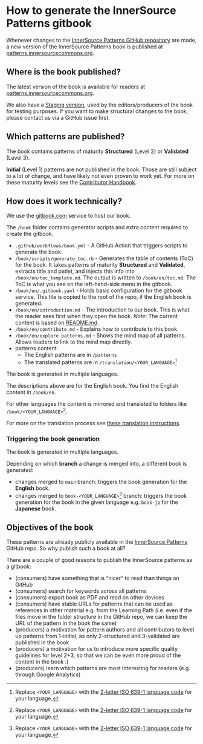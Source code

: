 # How to generate the InnerSource Patterns gitbook

Whenever changes to the [InnerSource Patterns GitHub repository][InnerSourcePatterns] are made, a new version of the InnerSource Patterns book is published at [patterns.innersourcecommons.org][book_production].

## Where is the book published?

The latest version of the book is available for readers at [patterns.innersourcecommons.org][book_production].

We also have a [Staging version][book_staging], used by the editors/producers of the book for testing purposes. If you want to make structural changes to the book, please contact us via a GitHub issue first.

## Which patterns are published?

The book contains patterns of maturity **Structured** (Level 2) or **Validated** (Level 3).

**Initial** (Level 1) patterns are not published in the book. Those are still subject to a lot of change, and have likely not even proven to work yet. For more on these maturity levels see the [Contributor Handbook](../meta/contributor-handbook.md).

## How does it work technically?

We use the [gitbook.com](https://www.gitbook.com) service to host our book.

The `/book` folder contains generator scripts and extra content required to create the gitbook.

- `.github/workflows/book.yml` - A GitHub Action that triggers scripts to generate the book.
- `/book/scripts/generate_toc.rb` - Generates the table of contents (ToC) for the book. It takes patterns of maturity **Structured** and **Validated**, extracts title and patlet, and injects this info into `/book/en/toc_template.md`. The output is written to `/book/en/toc.md`. The ToC is what you see on the left-hand-side menu in the gitbook.
- `/book/en/.gitbook.yaml` - Holds basic configuration for the gitbook service. This file is copied to the root of the repo, if the English book is generated.
- `/book/en/introduction.md` - The introduction to our book. This is what the reader sees first when they open the book. *Note:* The current content is based on [README.md](../README.md).
- `/book/en/contribute.md` - Explains how to contribute to this book.
- `/book/en/explore-patterns.md` - Shows the mind map of all patterns. Allows readers to link to the mind map directly.
- patterns content:
  - The English patterns are in `/patterns`
  - The translated patterns are in `/translation/<YOUR_LANGUAGE>`[^1]

The book is generated in multiple languages.

The descriptions above are for the English book. You find the English content in `/book/en`.

For other languages the content is mirrored and translated to folders like `/book/<YOUR_LANGUAGE>`[^1].

For more on the translation process see [these translation instructions](../translation/README.md).

### Triggering the book generation

The book is generated in multiple languages.

Depending on which **branch** a change is merged into, a different book is generated:

* changes merged to `main` branch: triggers the book generation for the **English** book.
* changes merged to `book-<YOUR_LANGUAGE>`[^1] branch: triggers the book generation for the book in the given language e.g. `book-jp` for the **Japanese** book.

## Objectives of the book

These patterns are already publicly available in the [InnerSource Patterns][InnerSourcePatterns] GitHub repo. So why publish such a book at all?

There are a couple of good reasons to publish the InnerSource patterns as a gitbook:

* (consumers) have something that is “nicer” to read than things on GitHub
* (consumers) search for keywords across all patterns
* (consumers) export book as PDF and read on other devices
* (consumers) have stable URLs for patterns that can be used as references in other material e.g. from the Learning Path (i.e. even if the files move in the folder structure in the GitHub repo, we can keep the URL of the pattern in the book the same)
* (producers) a motivation for pattern authors and all contributors to level up patterns from 1-initial, as only 2-structured and 3-validated are published in the book
* (producers) a motivation for us to introduce more specific quality guidelines for level 2+3, so that we can be even more proud of the content in the book :)
* (producers) learn which patterns are most interesting for readers (e.g. through Google Analytics)

[InnerSourcePatterns]: https://github.com/InnerSourceCommons/InnerSourcePatterns
[book_production]: https://patterns.innersourcecommons.org
[book_staging]: https://innersourcecommons.gitbook.io/innersource-patterns-staging/

[^1]: Replace `<YOUR_LANGUAGE>` with the [2-letter ISO 639-1 language code](https://en.wikipedia.org/wiki/List_of_ISO_639-1_codes) for your language.
